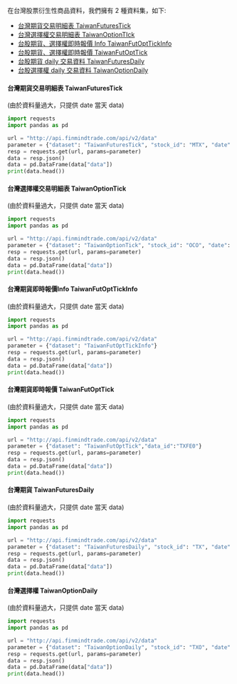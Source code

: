 
在台灣股票衍生性商品資料，我們擁有 2 種資料集，如下:

- [台灣期貨交易明細表 TaiwanFuturesTick](https://finmind.github.io/tutor/TaiwanMarket/Derivative/#taiwanfuturestick)
- [台灣選擇權交易明細表 TaiwanOptionTIck](https://finmind.github.io/tutor/TaiwanMarket/Derivative/#taiwanoptiontick)
- [台股期貨、選擇權即時報價 Info TaiwanFutOptTickInfo](https://finmind.github.io/tutor/TaiwanMarket/Derivative/#taiwanfutopttickinfo)
- [台股期貨、選擇權即時報價 TaiwanFutOptTick](https://finmind.github.io/tutor/TaiwanMarket/Derivative/#taiwanfutopttick)
- [台股期貨 daily 交易資料 TaiwanFuturesDaily](https://finmind.github.io/tutor/TaiwanMarket/Derivative/#taiwanfuturesdaily)
- [台股選擇權 daily 交易資料 TaiwanOptionDaily](https://finmind.github.io/tutor/TaiwanMarket/Derivative/#taiwanoptiondaily)
#### 台灣期貨交易明細表 TaiwanFuturesTick
(由於資料量過大，只提供 date 當天 data)

```python
import requests
import pandas as pd

url = "http://api.finmindtrade.com/api/v2/data"
parameter = {"dataset": "TaiwanFuturesTick", "stock_id": "MTX", "date": "2019-09-02"}
resp = requests.get(url, params=parameter)
data = resp.json()
data = pd.DataFrame(data["data"])
print(data.head())
```

#### 台灣選擇權交易明細表 TaiwanOptionTick
(由於資料量過大，只提供 date 當天 data)

```python
import requests
import pandas as pd

url = "http://api.finmindtrade.com/api/v2/data"
parameter = {"dataset": "TaiwanOptionTick", "stock_id": "OCO", "date": "2019-09-05"}
resp = requests.get(url, params=parameter)
data = resp.json()
data = pd.DataFrame(data["data"])
print(data.head())
```

#### 台灣期貨即時報價Info TaiwanFutOptTickInfo
(由於資料量過大，只提供 date 當天 data)

```python
import requests
import pandas as pd

url = "http://api.finmindtrade.com/api/v2/data"
parameter = {"dataset": "TaiwanFutOptTickInfo"}
resp = requests.get(url, params=parameter)
data = resp.json()
data = pd.DataFrame(data["data"])
print(data.head())
```

#### 台灣期貨即時報價 TaiwanFutOptTick
(由於資料量過大，只提供 date 當天 data)

```python
import requests
import pandas as pd

url = "http://api.finmindtrade.com/api/v2/data"
parameter = {"dataset": "TaiwanFutOptTick","data_id":"TXFE0"}
resp = requests.get(url, params=parameter)
data = resp.json()
data = pd.DataFrame(data["data"])
print(data.head())
```

#### 台灣期貨 TaiwanFuturesDaily
(由於資料量過大，只提供 date 當天 data)

```python
import requests
import pandas as pd

url = "http://api.finmindtrade.com/api/v2/data"
parameter = {"dataset": "TaiwanFuturesDaily", "stock_id": "TX", "date": "2020-04-01", "end_date": "2020-04-10"}
resp = requests.get(url, params=parameter)
data = resp.json()
data = pd.DataFrame(data["data"])
print(data.head())
```

#### 台灣選擇權 TaiwanOptionDaily
(由於資料量過大，只提供 date 當天 data)

```python
import requests
import pandas as pd

url = "http://api.finmindtrade.com/api/v2/data"
parameter = {"dataset": "TaiwanOptionDaily", "stock_id": "TXO", "date": "2020-04-01", "end_date": "2020-04-10"}
resp = requests.get(url, params=parameter)
data = resp.json()
data = pd.DataFrame(data["data"])
print(data.head())
```



